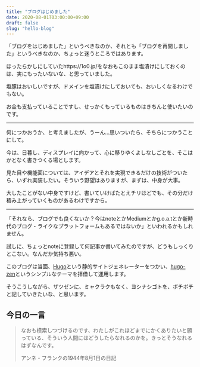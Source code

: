 ```yaml
---
title: "ブログはじめました"
date: 2020-08-01T03:00:00+09:00
draft: false
slug: "hello-blog"
---
```


「ブログをはじめました」というべきなのか、それとも「ブログを再開しました」というべきなのか、ちょっと迷うところではあります。

ほったらかしにしていたhttps://1o0.jp/をなおもこのまま塩漬けにしておくのは、実にもったいないな、と思っていました。

塩豚はおいしいですが、ドメインを塩漬けにしておいても、おいしくなるわけでもない。

お金も支払っていることですし、せっかくもっているものはきちんと使いたいのです。

---

何につかおうか、と考えましたが、うーん…思いついたら、そちらにつかうことにして。

今は、日暮し、ディスプレイに向かって、心に移りゆくよしなしごとを、そこはかとなく書きつくる場とします。

見た目や機能面については、アイデアとそれを実現できるだけの技術がついたら、いずれ実装したい。そういう野望はありますが、まずは、中身が大事。

大したことがない中身ですけど、書いていけばたとえチリほどでも、その分だけ積み上がっていくものがあるわけですから。

---

「それなら、ブログでも良くないか？今はnoteとかMediumとかg.o.a.tとか新時代のブログ・ライクなプラットフォームもあるではないか」といわれるかもしれません。

試しに、ちょっとnoteに登録して何記事か書いてみたのですが、どうもしっくりとこない。なんだか気持ち悪い。

このブログは当面、[Hugo](https://gohugo.io/)という静的サイトジェネレーターをつかい、[hugo-zen](https://github.com/rakuishi/hugo-zen)というシンプルなテーマを拝借して運用します。

そうこうしながら、ザツゼンに、ミャクラクもなく、ヨシナシゴトを、ボチボチと記していきたいな、と思います。


今日の一言
---

> なおも模索しつづけるのです、わたしがこれほどまでにかくありたいと願っている、そういう人間にはどうしたらなれるのかを。きっとそうなれるはずなんです。
> <footer>アンネ・フランクの1944年8月1日の日記</footer>
